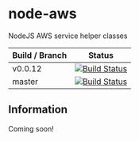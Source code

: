 # node-aws
NodeJS AWS service helper classes

| Build / Branch | Status |
|----|----|
| v0.0.12 | [![Build Status](https://travis-ci.org/cmr1/node-aws.svg?branch=v0.0.12)](https://travis-ci.org/cmr1/node-aws) |
| master | [![Build Status](https://travis-ci.org/cmr1/node-aws.svg?branch=master)](https://travis-ci.org/cmr1/node-aws) |


## Information
Coming soon!